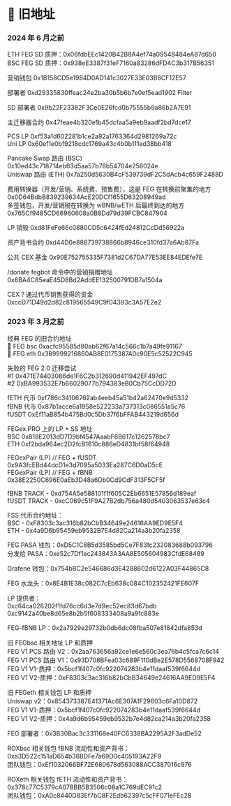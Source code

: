 # 📄 旧地址

### 2024 年 6 月之前

ETH FEG SD 质押：0x06fdbEEc1420B42B8A4ef74a09548484eA87d650 \
BSC FEG SD 质押：0x938eE3387f31eF7160a83286dFD4C3b317B56351

营销钱包 0x1B158CD5e1984D0AD141c3027E33E03B6CF12E57

部署者 0xd29335830ffeac24e2ba30b5b6b7e0ef5ead1902 Filter

SD 部署者 0x9b22F23382F3Ce0E26fcd0b75555b9a86b2A7E91

主迁移器合约 0x47feae4b320e1b45dcfaa5a9eb9aadf2bd7dce17

PCS LP 0xf53a1d602281b1ce2a92a1763364d2981269a72c \
Uni LP 0x60ef1e0bf9218cdc1769a43c4b0b111ed38bb418

Pancake Swap 路由 (BSC) 0x10ed43c718714eb63d5aa57b78b54704e256024e \
Uniswap 路由 (ETH) 0x7a250d5630B4cF539739dF2C5dAcb4c659F2488D

费用转换器（开发/营销、系统费、预售费），这是 FEG 在转换前聚集的地方 0x0D64BdbB839239634AcE20DCf1655D63208949ad \
多签钱包，开发/营销税在转换为 wBNB/wETH 后最终到达的地方 0x765Cf9485CD66960608a0B8Dd79d39FCBC847904

LP 销毁 0xd81FeFe66c0880CD5c6424fEd24812CcDd56922a

资产背书合约 0xd44D0e888739738866b8946ce310fd37a6Ab87Fa

公共 CEX 基金 0x90E752755335F7381d2C67DA77E53EE84EDEfe7E

/donate fegbot 命令中的营销捐赠地址 0x6BA4C85eaE45D8Bd2AddEE132500791DB7a1504a

CEX？通过代币销售获得的资金 0xccD71D49d2d82c819565549C9f04393c3A57E2e2

### 2023 年 3 月之前

经典 FEG 的旧合约地址\
🍌 FEG bsc 0xacfc95585d80ab62f67a14c566c1b7a49fe91167 \
🍌 FEG eth 0x389999216860AB8E0175387A0c90E5c52522C945

失败的 FEG 2.0 迁移尝试 \
\#1 0x471E74403086de1F6C2b312690d411942EF497dC \
\#2 0xBA993532E7b66029077b794383eB0Cb75CcDD72D

fETH 代币 0xf786c34106762ab4eeb45a51b42a62470e9d5332 \
fBNB 代币 0x87b1acce6a1958e522233a737313c086551a5c76 \
fUSDT 0xEf11aB854b475Bd0c5Db37f6bFFAB443219d656d

FEGex PRO 上的 LP + SS 地址 \
BSC 0x818E2013dD7D9bf4547AaabF6B617c1262578bc7 \
ETH 0xf2bda964ec2D2fcB1610c886eD4831bf58f64948

FEGexPair (LP) // FEG + fUSDT 0x9A3fcEBd44dcD1e3d7095a5033Ea287C6D0aD5cE \
FEGexPair (LP) // FEG + fBNB 0x38E2250C696E0aEb3D48a6Db0Cd9CdF313F5CF5f

fBNB TRACK - 0xd754A5e588101f1f605C2Eb6651E57856d189eaf \
fUSDT TRACK - 0xcC069c51F9A27B2db756a480d5403063537e63c4

FSS 代币合约地址：\
BSC - 0xF8303c3ac316b82bCbB34649e24616AA9ED9E5F4 \
ETH - 0x4a9D6b95459eb9532B7E4d82Ca214a3b20fa2358

FEG PASA 钱包：0xD5C1C8B5d3585bd5Ce7F83fc232083688b093796 \
分发给 PASA：0xe52c7Df1ec243843A3AA8E505604983CfdE68489

Grafene 钱包：0x754bBC2e546686d3E4288602d6122A03F44865C8

FEG 水龙头：0x8E4B1E38c082C7cEb638c084C102352421FE607F

LP 提供者： \
0xc64ca026202f1fd76cc6d3e7d9ec52ec83d67bdb\
0xc9142a40be8d65e8b2b5f608333408a9a9fc883e

FEG-fBNB LP：0x2a7929e29732b0db6dc08fba507e81842dfa853d

旧 FEGbsc 相关地址 LP 和质押\
FEG V1 PCS 路由 V2：0x2aa763656a92ce1e6e560c3ea76b4c5fca7c6c14 \
FEG V1 PCS 路由 V1：0x93D708BFea03c689F110dBe2E578D5568708F942 \
FEG V1 V1-质押：0x5bcf1f407c0fc922074283b4e11daaf539f6644d \
FEG V1 V2-质押：0xF8303c3ac316b82bCbB34649e24616AA9ED9E5F4

旧 FEGeth 相关钱包 LP 和质押\
Uniswap v2：0x854373387E41371Ac6E307A1F29603c6Fa10D872 \
FEG V1 V1-质押：0x5bcf1f407c0fc922074283b4e11daaf539f6644d \
FEG V1 V2-质押：0x4a9d6b95459eb9532b7e4d82ca214a3b20fa2358

FEG 部署者：0x3B30Bac3c331168e40FC6338BA2295A2F3adDe52

ROXbsc 相关钱包 fBNB 流动性和资产背书：0xa3D522c151aD654b36BDFe7a69D0c405193A22F9 \
团队钱包：0xEf1032066BF72E680678d563088ACC387016c976

ROXeth 相关钱包 fETH 流动性和资产背书：0x378c77C5379cA07BBB5B3506c08a1C769dEC91c2 \
团队钱包：0xA0c8440D83Ef7bC8F2Edb62397c5cFF071eFEc28
